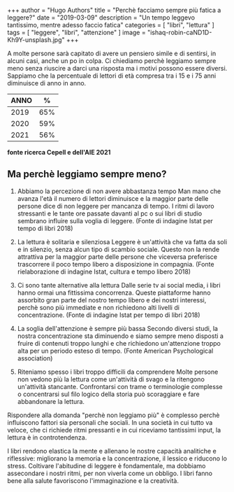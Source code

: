 +++
author = "Hugo Authors"
title = "Perchè facciamo sempre più fatica a leggere?"
date = "2019-03-09"
description = "Un tempo leggevo tantissimo, mentre adesso faccio fatica"
categories = [
    "libri",
    "lettura"
]
tags = [
    "leggere",
    "libri",
    "attenzione"
]
image = "ishaq-robin-caND1D-Kh9Y-unsplash.jpg"
+++

A molte persone sarà capitato di avere un pensiero simile e di sentirsi, in alcuni casi, anche un po in colpa.
Ci chiediamo perchè leggiamo sempre meno senza riuscire a darci una risposta ma i motivi possono essere diversi. Sappiamo che la percentuale di lettori di età compresa tra i 15 e i 75 anni diminuisce di anno in anno.

 ANNO| %
 ----|------
2019 | 65%
2020 | 59%
2021 | 56%

   **fonte ricerca Cepell e dell'AIE 2021** 

## Ma perchè leggiamo sempre meno?
1. Abbiamo la percezione di non avere abbastanza tempo
Man mano che avanza l'età il numero di lettori diminuisce e la maggior parte delle persone dice di non leggere per mancanza di tempo. I ritmi di lavoro stressanti e le tante ore passate davanti al pc o sui libri di studio sembrano influire sulla voglia di leggere. (Fonte di indagine Istat per tempo di libri 2018)

2. La lettura è solitaria e silenziosa
Leggere è un'attività che va fatta da soli e in silenzio, senza alcun tipo di scambio sociale. Questo non la rende attrattiva per la maggior parte delle persone che viceversa preferisce trascorrere il poco tempo libero a disposizione in compagnia. (Fonte rielaborazione di indagine Istat, cultura e tempo libero 2018)

3. Ci sono tante alternative alla lettura
Dalle serie tv ai social media, i libri hanno ormai una fittissima concorrenza. Queste piattaforme hanno assorbito gran parte del nostro tempo libero e dei nostri interessi, perchè sono più immediate e non richiedono alti livelli di concentrazione. (Fonte di indagine Istat per tempo di libri 2018)

4. La soglia dell'attenzione è sempre più bassa
Secondo diversi studi, la nostra concentrazione sta diminuendo e siamo sempre meno disposti a fruire di contenuti troppo lunghi e che richiedono un'attenzione troppo alta per un periodo esteso di tempo.
(Fonte American Psychological association)

5. Riteniamo spesso i libri troppo difficili da comprendere
Molte persone non vedono più la lettura come un'attività di svago e la ritengono un'attività stancante. Confrontarsi con trame o terminologie complesse o concentrarsi sul filo logico della storia può scoraggiare e fare abbandonare la lettura.

Rispondere alla domanda "perchè non leggiamo più" è complesso perchè influiscono fattori sia personali che sociali.
In una società in cui tutto va veloce, che ci richiede ritmi pressanti e in cui riceviamo tantissimi input, la lettura è in controtendenza.

I libri rendono elastica la mente e allenano le nostre capacità analitiche e riflessive: migliorano la memoria e la concentrazione, il lessico e riducono lo stress.
Coltivare l'abitudine di leggere è fondamentale, ma dobbiamo assecondare i nostri ritmi, per non viverla come un obbligo.
I libri fanno bene alla salute favoriscono l'immaginazione e la creatività.


